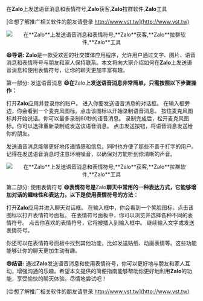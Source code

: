 在**Zalo**上发送语音消息和表情符号,**Zalo**获客,**Zalo**拉群软件,**Zalo**工具

[😍想了解推广相关软件的朋友请登录 http://www.vst.tw](http://www.vst.tw)

 <center><img src="https://vst.tw/MP4/tuiguang/png/8.png" alt="在**Zalo**上发送语音消息和表情符号,**Zalo**获客,**Zalo**拉群软件,**Zalo**工具"></center>

**😄导语:**
**Zalo**是一款受欢迎的社交媒体应用程序，允许用户通过文字、图片、语音消息和表情符号与朋友和家人保持联系。本文将向大家介绍如何在**Zalo**上发送语音消息和使用表情符号，让你的聊天更加丰富有趣。

第一部分: 发送语音消息
**😄在**Zalo**上发送语音消息非常简单，只需按照以下步骤操作：**

打开**Zalo**应用并登录你的账户。
进入你要发送语音消息的对话框。
在输入框旁边，你会看到一个麦克风图标。点击该图标以开始录制语音消息。
按住麦克风图标并开始说话。你可以最多录制60秒的语音消息。
录制完成后，松开麦克风图标。你可以选择重新录制或发送该语音消息。
点击发送按钮，将语音消息发送给你的朋友。

发送语音消息能够更好地传递情感和信息，同时也方便了那些不善于打字的用户。记得在发送语音消息时注意环境噪音，以确保对方能听到你清晰的声音。

 <center><img src="https://vst.tw/MP4/tuiguang/png/5.png" alt="在**Zalo**上发送语音消息和表情符号,**Zalo**获客,**Zalo**拉群软件,**Zalo**工具"></center>

第二部分: 使用表情符号
**😄表情符号是**Zalo**聊天中常用的一种表达方式，它能够增加对话的趣味性和表达力。以下是使用表情符号的方法：**

打开**Zalo**应用并进入聊天对话框。
在输入框中，你会看到一个笑脸图标。点击该图标以打开表情符号面板。
在表情符号面板中，你可以浏览并选择各种不同的表情符号。
点击你喜欢的表情符号，它将被插入到输入框中。
继续输入文字或发送表情符号。

你还可以在表情符号面板中找到其他功能，比如发送贴纸、动画表情等。这些功能能够让你的聊天更加生动有趣。

**😄结语:**
通过**Zalo**发送语音消息和使用表情符号，你可以更好地与朋友和家人互动，增强沟通的乐趣。希望本文提供的简便指南能够帮助你更好地利用**Zalo**的功能，享受愉快的聊天体验。尽情地尝试吧！

[😍想了解推广相关软件的朋友请登录 http://www.vst.tw](http://www.vst.tw)



